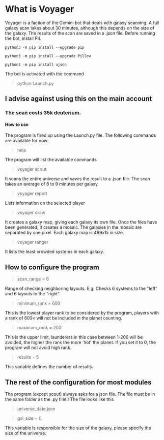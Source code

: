# What is Voyager
Voyager is a faction of the Gemini bot that deals with galaxy scanning. A full galaxy scan takes about 30 minutes, although this depends on the size of the galaxy. The results of the scan are saved in a .json file.
Before running the bot, install PIL

```
python3 -m pip install --upgrade pip

python3 -m pip install --upgrade Pillow

python3 -m pip install ujson
```

The bot is activated with the command 
> python Launch.py
## I advise against using this on the main account
### The scan costs 35k deuterium.
#### How to use
The program is fired up using the Launch.py file. The following commands are available for now:
>help

The program will list the available commands

>voyager scout

It scans the entire universe and saves the result to a .json file. The scan takes an average of 8 to 9 minutes per galaxy.

>voyager report

Lists information on the selected player 

>voyager draw

It creates a galaxy map, giving each galaxy its own file. Once the files have been generated, it creates a mosaic. The galaxies in the mosaic are separated by one pixel. Each galaxy map is 499x15 in size.

>voyager ranger

It lists the least crowded systems in each galaxy.

## How to configure the program

>scan_range = 6

Range of checking neighboring layouts. E.g. Checks 6 systems to the "left" and 6 layouts to the "right".

>minimum_rank = 600

This is the lowest player rank to be considered by the program, players with a rank of 600< will not be included in the planet counting.

>maximum_rank = 200

This is the upper limit, launderers in this case between 1-200 will be avoided, the higher the rank the more 'hot' the planet. If you set it to 0, the program will not avoid high rank.

>results = 5

This variable defines the number of results.

## The rest of the configuration for most modules

The program (except scout) always asks for a json file.
The file must be in the same folder as the .py file!!!
The file looks like this
>universe_date.json

>gal_size = 0

This variable is responsible for the size of the galaxy, please specify the size of the universe.
